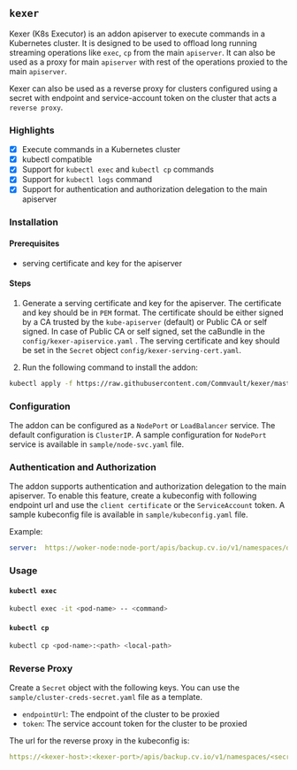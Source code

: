 ## `kexer`

Kexer (K8s Executor) is an addon apiserver to execute commands in a Kubernetes cluster. It is designed to be used to offload long running streaming operations like `exec`, `cp` from the main `apiserver`. It can also be used as a proxy for main `apiserver` with rest of the operations proxied to the main `apiserver`.

Kexer can also be used as a reverse proxy for clusters configured using a secret with endpoint and service-account token on the cluster that acts a `reverse proxy`.

### Highlights

- [x] Execute commands in a Kubernetes cluster
- [x] kubectl compatible
- [x] Support for `kubectl exec` and `kubectl cp` commands
- [x] Support for `kubectl logs` command
- [x] Support for authentication and authorization delegation to the main apiserver

### Installation

#### Prerequisites

- serving certificate and key for the apiserver

#### Steps

1. Generate a serving certificate and key for the apiserver. The certificate and key should be in `PEM` format. The certificate should be either signed by a CA trusted by the `kube-apiserver` (default) or Public CA or self signed. In case of Public CA or self signed, set the caBundle in the `config/kexer-apiservice.yaml` . The serving certificate and key should be set in the `Secret` object `config/kexer-serving-cert.yaml`.

2. Run the following command to install the addon:

```bash
kubectl apply -f https://raw.githubusercontent.com/Commvault/kexer/master/config
```

### Configuration

The addon can be configured as a `NodePort` or `LoadBalancer` service. The default configuration is `ClusterIP`. A sample configuration for `NodePort` service is available in `sample/node-svc.yaml` file.

### Authentication and Authorization

The addon supports authentication and authorization delegation to the main apiserver. To enable this feature, create a kubeconfig with following endpoint url and use the `client certificate` or the `ServiceAccount` token. A sample kubeconfig file is available in `sample/kubeconfig.yaml` file.

Example: 

```yaml
server:  https://woker-node:node-port/apis/backup.cv.io/v1/namespaces/default/clusters/local/exec
```

### Usage

#### `kubectl exec`

```bash
kubectl exec -it <pod-name> -- <command>
```

#### `kubectl cp`

```bash
kubectl cp <pod-name>:<path> <local-path>
```
### Reverse Proxy

Create a `Secret` object with the following keys. You can use the `sample/cluster-creds-secret.yaml` file as a template.

- `endpointUrl`: The endpoint of the cluster to be proxied
- `token`: The service account token for the cluster to be proxied

The url for the reverse proxy in the kubeconfig is:

```yaml
https://<kexer-host>:<kexer-port>/apis/backup.cv.io/v1/namespaces/<secret-namespace>/clusters/<secret-name>/exec
```

